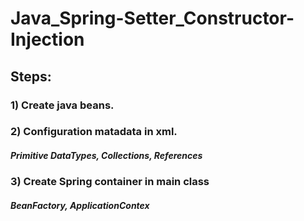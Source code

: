 # Java_Spring-Setter_Constructor-Injection

## Steps:
### 1) Create java beans.
### 2) Configuration matadata in xml.
##### Primitive DataTypes, Collections, References
### 3) Create Spring container in main class
##### BeanFactory, ApplicationContex
